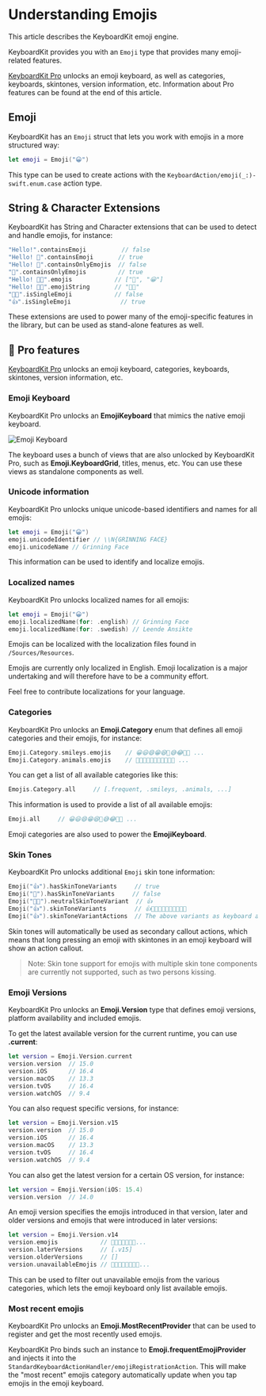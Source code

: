 # Understanding Emojis

This article describes the KeyboardKit emoji engine.

KeyboardKit provides you with an ``Emoji`` type that provides many emoji-related features.

[KeyboardKit Pro][Pro] unlocks an emoji keyboard, as well as categories, keyboards, skintones, version information, etc. Information about Pro features can be found at the end of this article.



## Emoji

KeyboardKit has an ``Emoji`` struct that lets you work with emojis in a more structured way:

```swift
let emoji = Emoji("😀")
```

This type can be used to create actions with the ``KeyboardAction/emoji(_:)-swift.enum.case`` action type.



## String & Character Extensions

KeyboardKit has String and Character extensions that can be used to detect and handle emojis, for instance:

```swift
"Hello!".containsEmoji          // false
"Hello! 👋".containsEmoji       // true
"Hello! 👋".containsOnlyEmojis  // false
"👋".containsOnlyEmojis         // true
"Hello! 👋😀".emojis            // ["👋", "😀"]
"Hello! 👋😀".emojiString       // "👋😀"
"🫸🫷".isSingleEmoji            // false
"👍".isSingleEmoji              // true
```

These extensions are used to power many of the emoji-specific features in the library, but can be used as stand-alone features as well.



## 👑 Pro features

[KeyboardKit Pro][Pro] unlocks an emoji keyboard, categories, keyboards, skintones, version information, etc.


### Emoji Keyboard

KeyboardKit Pro unlocks an **EmojiKeyboard** that mimics the native emoji keyboard. 

![Emoji Keyboard](emoji-keyboard-500.jpg)

The keyboard uses a bunch of views that are also unlocked by KeyboardKit Pro, such as **Emoji.KeyboardGrid**, titles, menus, etc. You can use these views as standalone components as well.


### Unicode information

KeyboardKit Pro unlocks unique unicode-based identifiers and names for all emojis:

```swift
let emoji = Emoji("😀")
emoji.unicodeIdentifier // \\N{GRINNING FACE}
emoji.unicodeName // Grinning Face
```

This information can be used to identify and localize emojis.


### Localized names

KeyboardKit Pro unlocks localized names for all emojis:

```swift
let emoji = Emoji("😀")
emoji.localizedName(for: .english) // Grinning Face
emoji.localizedName(for: .swedish) // Leende Ansikte
```

Emojis can be localized with the localization files found in `/Sources/Resources`.

Emojis are currently only localized in English. Emoji localization is a major undertaking and will therefore have to be a community effort. 

Feel free to contribute localizations for your language.


### Categories

KeyboardKit Pro unlocks an **Emoji.Category** enum that defines all emoji categories and their emojis, for instance:

```swift
Emoji.Category.smileys.emojis    // 😀😃😄😁😆🥹😅😂🤣🥲 ...
Emoji.Category.animals.emojis    // 🐶🐱🐭🐹🐰🦊🐻🐼🐻‍❄️🐨 ...
```

You can get a list of all available categories like this:

```swift
Emojis.Category.all     // [.frequent, .smileys, .animals, ...]
```

This information is used to provide a list of all available emojis:

```swift
Emoji.all     // 😀😃😄😁😆🥹😅😂🤣🥲 ...
```

Emoji categories are also used to power the **EmojiKeyboard**.


### Skin Tones

KeyboardKit Pro unlocks additional ``Emoji`` skin tone information:

```swift
Emoji("👍").hasSkinToneVariants     // true
Emoji("🚀").hasSkinToneVariants     // false
Emoji("👍🏿").neutralSkinToneVariant  // 👍
Emoji("👍").skinToneVariants        // 👍👍🏻👍🏼👍🏽👍🏾👍🏿
Emoji("👍").skinToneVariantActions  // The above variants as keyboard actions
```

Skin tones will automatically be used as secondary callout actions, which means that long pressing an emoji with skintones in an emoji keyboard will show an action callout. 

> Note: Skin tone support for emojis with multiple skin tone components are currently not supported, such as two persons kissing.


### Emoji Versions

KeyboardKit Pro unlocks an **Emoji.Version** type that defines emoji versions, platform availability and included emojis.

To get the latest available version for the current runtime, you can use **.current**:

```swift
let version = Emoji.Version.current
version.version  // 15.0
version.iOS      // 16.4
version.macOS    // 13.3
version.tvOS     // 16.4
version.watchOS  // 9.4
```

You can also request specific versions, for instance:

```swift
let version = Emoji.Version.v15
version.version  // 15.0
version.iOS      // 16.4
version.macOS    // 13.3
version.tvOS     // 16.4
version.watchOS  // 9.4
```

You can also get the latest version for a certain OS version, for instance:

```swift
let version = Emoji.Version(iOS: 15.4)
version.version  // 14.0
```

An emoji version specifies the emojis introduced in that version, later and older versions and emojis that were introduced in later versions:

```swift
let version = Emoji.Version.v14
version.emojis            // 🫠🫢🫣🫡🫥🫤🥹...
version.laterVersions     // [.v15]
version.olderVersions     // []
version.unavailableEmojis // 🫨🫸🫷🪿🫎🪼🫏🪽...
```

This can be used to filter out unavailable emojis from the various categories, which lets the emoji keyboard only list available emojis.


### Most recent emojis

KeyboardKit Pro unlocks an **Emoji.MostRecentProvider** that can be used to register and get the most recently used emojis.

KeyboardKit Pro binds such an instance to **Emoji.frequentEmojiProvider** and injects it into the ``StandardKeyboardActionHandler/emojiRegistrationAction``. This will make the "most recent" emojis category automatically update when you tap emojis in the emoji keyboard.


[Pro]: https://github.com/KeyboardKit/KeyboardKitPro
